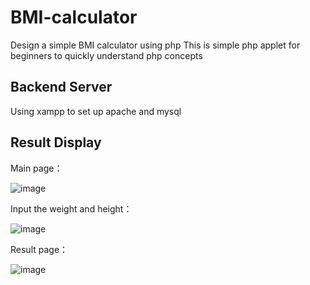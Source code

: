 # BMI-calculator
Design a simple BMI calculator using php
This is  simple php applet for beginners to quickly understand php concepts

## Backend Server
Using xampp to set up apache and mysql

## Result Display
Main page：

![image](https://user-images.githubusercontent.com/58333941/142721589-ec621ad2-8ff1-4992-a059-6a7a96c26d31.png)

Input the weight and height：

![image](https://user-images.githubusercontent.com/58333941/142721679-e1d67302-322d-4336-b833-40ff1cae3d1a.png)

Result page：

![image](https://user-images.githubusercontent.com/58333941/142721718-5fbe6f82-4d1d-473a-bd0d-257cdcd2b6e5.png)
